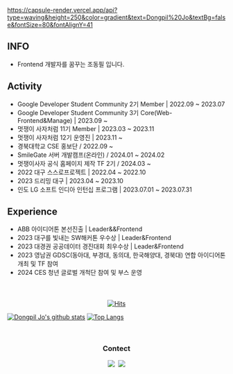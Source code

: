 https://capsule-render.vercel.app/api?type=waving&height=250&color=gradient&text=Dongpil%20Jo&textBg=false&fontSize=80&fontAlignY=41

## INFO
* Frontend 개발자를 꿈꾸는 조동필 입니다.

## Activity
* Google Developer Student Community 2기 Member | 2022.09 ~ 2023.07
* Google Developer Student Community 3기 Core(Web-Frontend&Manage) | 2023.09 ~
* 멋쟁이 사자처럼 11기 Member | 2023.03 ~ 2023.11
* 멋쟁이 사자처럼 12기 운영진 | 2023.11 ~
* 경북대학교 CSE 홍보단 / 2022.09 ~
* SmileGate 서버 개발캠프(온라인) / 2024.01 ~ 2024.02
* 멋쟁이사자 공식 홈페이지 제작 TF 2기 / 2024.03 ~
* 2022 대구 스스로프로젝트 | 2022.04 ~ 2022.10
* 2023 드리밍 대구 | 2023.04 ~ 2023.10
* 인도 LG 소프트 인디아 인턴십 프로그램 | 2023.07.01 ~ 2023.07.31

## Experience
* ABB 아이디어톤 본선진출 | Leader&&Frontend
* 2023 대구를 빛내는 SW해커톤 우수상 | Leader&Frontend
* 2023 대경권 공공데이터 경진대회 최우수상 | Leader&Frontend
* 2023 영남권 GDSC(동아대, 부경대, 동의대, 한국해양대, 경북대) 연합 아이디어톤 개최 및 TF 참여
* 2024 CES 청년 글로벌 개척단 참여 및 부스 운영

<br>

<h3 align="center"></h3>

<div align=center>
	
[![Hits](https://hits.seeyoufarm.com/api/count/incr/badge.svg?url=https%3A%2F%2Fgithub.com%2Feastfilmm&count_bg=%23020715&title_bg=%23020715&icon=openstreetmap.svg&icon_color=%23FFFFFF&title=Visitors&edge_flat=false)](https://hits.seeyoufarm.com)
  </div>

[![Dongpil Jo's github stats](https://github-readme-stats.vercel.app/api?username=eastfilmm)](https://github.com/anuraghazra/github-readme-stats)
[![Top Langs](https://github-readme-stats.vercel.app/api/top-langs/?username=eastfilmm&langs_count=4&layout=compact&theme=white)](https://eastfilmm.github.io/)
  
<br>


<h3 align="center"> Contect </h3>
<p align="center">
  <a href="https://www.instagram.com/east_filmm/"><img src="https://img.shields.io/badge/Instagram-E4405F?style=flat-square&logo=Instagram&logoColor=white&link=https://www.instagram.com/east_filmm/"/></a>&nbsp
  <a href="mailto:ehdvlf001@naver.com"><img src="https://img.shields.io/badge/Gmail-d14836?style=flat-square&logo=Gmail&logoColor=white&link=ehdvlf001@naver.com"/></a>
</p>
<br>

